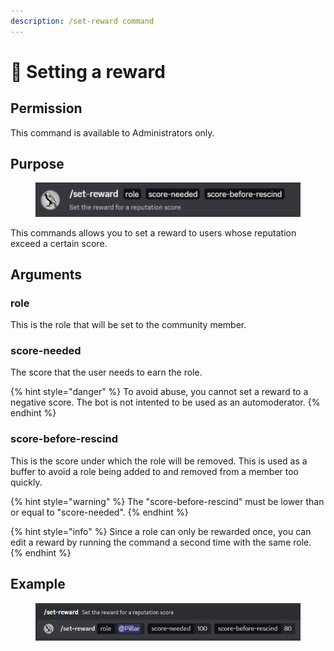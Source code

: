 ```yaml
---
description: /set-reward command
---
```


# 🛫 Setting a reward

## Permission

This command is available to Administrators only.

## Purpose

<figure><img src="../.gitbook/assets/image (1).png" alt=""><figcaption></figcaption></figure>

This commands allows you to set a reward to users whose reputation exceed a certain score.

## Arguments

### role

This is the role that will be set to the community member.

### score-needed

The score that the user needs to earn the role.

{% hint style="danger" %}
To avoid abuse, you cannot set a reward to a negative score. The bot is not intented to be used as an automoderator.
{% endhint %}

### score-before-rescind

This is the score under which the role will be removed. This is used as a buffer to avoid a role being added to and removed from a member too quickly.

{% hint style="warning" %}
The "score-before-rescind" must be lower than or equal to "score-needed".
{% endhint %}

{% hint style="info" %}
Since a role can only be rewarded once, you can edit a reward by running the command a second time with the same role.
{% endhint %}

## Example

<figure><img src="../.gitbook/assets/image (10).png" alt=""><figcaption></figcaption></figure>

